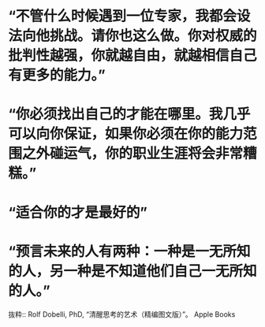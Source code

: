 # “不管什么时候遇到一位专家，我都会设法向他挑战。请你也这么做。你对权威的批判性越强，你就越自由，就越相信自己有更多的能力。”

# “你必须找出自己的才能在哪里。我几乎可以向你保证，如果你必须在你的能力范围之外碰运气，你的职业生涯将会非常糟糕。”

# “适合你的才是最好的”

# “预言未来的人有两种：一种是一无所知的人，另一种是不知道他们自己一无所知的人。”

抜粋:: Rolf Dobelli, PhD,  “清醒思考的艺术（精编图文版）”。 Apple Books  
